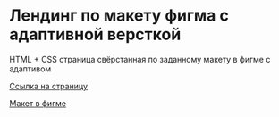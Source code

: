 # Лендинг по макету фигма c адаптивной версткой
HTML + CSS страница свёрстанная по заданному макету в фигме с адаптивом


[Ссылка на страницу](https://tochoz.github.io/ITMO-WebBasics-lab12/)


[Макет в фигме](https://www.figma.com/file/unpbxYXorzU0tOrFKXJBst/Free--Landing--Page-Template-(Copy)?type=design&node-id=0%3A1&mode=design&t=NGSFSl9SeUTDbT3j-1)
